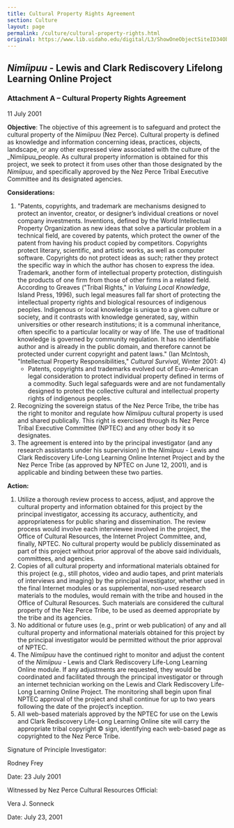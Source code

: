 ```yaml
---
title: Cultural Property Rights Agreement
section: Culture
layout: page
permalink: /culture/cultural-property-rights.html
original: https://www.lib.uidaho.edu/digital/L3/ShowOneObjectSiteID34ObjectID303.html
---
```


## _Nimíipuu_ - Lewis and Clark Rediscovery Lifelong Learning Online Project

### Attachment A – Cultural Property Rights Agreement

11 July 2001

**Objective**: The objective of this agreement is to safeguard and protect the cultural property of the _Nimíipuu_ (Nez Perce). Cultural property is defined as knowledge and information concerning ideas, practices, objects, landscape, or any other expressed view associated with the culture of the _Nimíipuu_people. As cultural property information is obtained for this project, we seek to protect it from uses other than those designated by the _Nimíipuu_, and specifically approved by the Nez Perce Tribal Executive Committee and its designated agencies.

**Considerations:**

1. "Patents, copyrights, and trademark are mechanisms designed to protect an inventor, creator, or designer’s individual creations or novel company investments. Inventions, defined by the World Intellectual Property Organization as new ideas that solve a particular problem in a technical field, are covered by patents, which protect the owner of the patent from having his product copied by competitors. Copyrights protect literary, scientific, and artistic works, as well as computer software. Copyrights do not protect ideas as such; rather they protect the specific way in which the author has chosen to express the idea. Trademark, another form of intellectual property protection, distinguish the products of one firm from those of other firms in a related field. According to Greaves ("Tribal Rights," in _Valuing Local Knowledge_, Island Press, 1996), such legal measures fall far short of protecting the intellectual property rights and biological resources of indigenous peoples. Indigenous or local knowledge is unique to a given culture or society, and it contrasts with knowledge generated, say, within universities or other research institutions; it is a communal inheritance, often specific to a particular locality or way of life. The use of traditional knowledge is governed by community regulation. It has no identifiable author and is already in the public domain, and therefore cannot be protected under current copyright and patent laws." (Ian McIntosh, "Intellectual Property Responsibilities," _Cultural Survival_, Winter 2001: 4)
    - Patents, copyrights and trademarks evolved out of Euro-American legal consideration to protect individual property defined in terms of a commodity. Such legal safeguards were and are not fundamentally designed to protect the collective cultural and intellectual property rights of indigenous peoples.
2. Recognizing the sovereign status of the Nez Perce Tribe, the tribe has the right to monitor and regulate how _Nimíipuu_ cultural property is used and shared publically. This right is exercised through its Nez Perce Tribal Executive Committee (NPTEC) and any other body it so designates.
3. The agreement is entered into by the principal investigator (and any research assistants under his supervision) in the _Nimíipuu_ - Lewis and Clark Rediscovery Life-Long Learning Online Internet Project and by the Nez Perce Tribe (as approved by NPTEC on June 12, 2001), and is applicable and binding between these two parties.

**Action:**

1. Utilize a thorough review process to access, adjust, and approve the cultural property and information obtained for this project by the principal investigator, accessing its accuracy, authenticity, and appropriateness for public sharing and dissemination. The review process would involve each interviewee involved in the project, the Office of Cultural Resources, the Internet Project Committee, and, finally, NPTEC. No cultural property would be publicly disseminated as part of this project without prior approval of the above said individuals, committees, and agencies.
2. Copies of all cultural property and informational materials obtained for this project (e.g., still photos, video and audio tapes, and print materials of interviews and imaging) by the principal investigator, whether used in the final Internet modules or as supplemental, non-used research materials to the modules, would remain with the tribe and housed in the Office of Cultural Resources. Such materials are considered the cultural property of the Nez Perce Tribe, to be used as deemed appropriate by the tribe and its agencies.
3. No additional or future uses (e.g., print or web publication) of any and all cultural property and informational materials obtained for this project by the principal investigator would be permitted without the prior approval of NPTEC.
4. The _Nimíipuu_ have the continued right to monitor and adjust the content of the _Nimíipuu_ - Lewis and Clark Rediscovery Life-Long Learning Online module. If any adjustments are requested, they would be coordinated and facilitated through the principal investigator or through an internet technician working on the Lewis and Clark Rediscovery Life-Long Learning Online Project. The monitoring shall begin upon final NPTEC approval of the project and shall continue for up to two years following the date of the project’s inception.
5. All web-based materials approved by the NPTEC for use on the Lewis and Clark Rediscovery Life-Long Learning Online site will carry the appropriate tribal copyright © sign, identifying each web-based page as copyrighted to the Nez Perce Tribe.

Signature of Principle Investigator:

Rodney Frey

Date: 23 July 2001

Witnessed by Nez Perce Cultural Resources Official:

Vera J. Sonneck

Date: July 23, 2001
